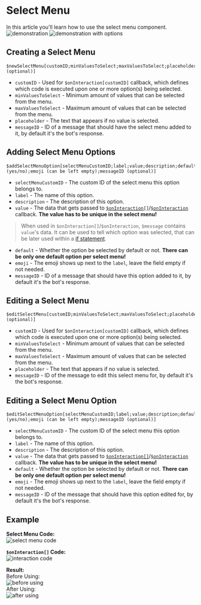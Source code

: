 # Select Menu
In this article you'll learn how to use the select menu component.\
![demonstration](https://user-images.githubusercontent.com/16838075/124397105-2e3d9300-dd0e-11eb-898e-8cf0228d3cf4.png)
![demonstration with options](https://user-images.githubusercontent.com/16838075/124397186-cc315d80-dd0e-11eb-93d2-3ea8eaa99612.png)


## Creating a Select Menu
```
$newSelectMenu[customID;minValuesToSelect;maxValuesToSelect;placeholder;messageID (optional)]
```
- `customID` - Used for `$onInteraction[customID]` callback, which defines which code is executed upon one or more option(s) being selected.
- `minValuesToSelect` - Minimum amount of values that can be selected from the menu.
- `maxValuesToSelect` - Maximum amount of values that can be selected from the menu.
- `placeholder` - The text that appears if no value is selected.
- `messageID` - ID of a message that should have the select menu added to it, by default it's the bot's response.

## Adding Select Menu Options
```
$addSelectMenuOption[selectMenuCustomID;label;value;description;default (yes/no);emoji (can be left empty);messageID (optional)]
```
- `selectMenuCustomID` - The custom ID of the select menu this option belongs to.
- `label` - The name of this option.
- `description` - The description of this option.
- `value` - The data that gets passed to [`$onInteraction[]`](./callbacks/onInteraction.md)/[`$onInteraction`](./callbacks/onInteraction.md) callback. **The value has to be unique in the select menu!**
> When used in `$onInteraction[]`/`$onInteraction`, `$message` contains `value`'s data. It can be used to tell which option was selected, that can be later used within a [if statement](./bdscript/ifStatements.md). 
- `default` - Whether the option be selected by default or not. **There can be only one default option per select menu!**
- `emoji` - The emoji shows up next to the `label`, leave the field empty if not needed.
- `messageID` - ID of a message that should have this option added to it, by default it's the bot's response.

## Editing a Select Menu
```
$editSelectMenu[customID;minValuesToSelect;maxValuesToSelect;placeholder;messageID (optional)]
```
- `customID` - Used for `$onInteraction[customID]` callback, which defines which code is executed upon one or more option(s) being selected.
- `minValuesToSelect` - Minimum amount of values that can be selected from the menu.
- `maxValuesToSelect` - Maximum amount of values that can be selected from the menu.
- `placeholder` - The text that appears if no value is selected.
- `messageID` - ID of the message to edit this select menu for, by default it's the bot's response.

## Editing a Select Menu Option
```
$editSelectMenuOption[selectMenuCustomID;label;value;description;default (yes/no);emoji (can be left empty);messageID (optional)]
```
- `selectMenuCustomID` - The custom ID of the select menu this option belongs to.
- `label` - The name of this option.
- `description` - The description of this option.
- `value` - The data that gets passed to [`$onInteraction[]`](./callbacks/onInteraction.md)/[`$onInteraction`](./callbacks/onInteraction.md) callback. **The value has to be unique in the select menu!**
- `default` - Whether the option be selected by default or not. **There can be only one default option per select menu!**
- `emoji` - The emoji shows up next to the `label`, leave the field empty if not needed.
- `messageID` - ID of the message that should have this option edited for, by default it's the bot's response.

## Example
**Select Menu Code:**\
![select menu code](https://user-images.githubusercontent.com/16838075/124397834-92faec80-dd12-11eb-9bed-8fd6ad2fca15.jpg)

**`$onInteraction[]` Code:**\
![interaction code](https://user-images.githubusercontent.com/16838075/124397855-b160e800-dd12-11eb-961c-82b2692f1ea9.jpg)

**Result:**\
Before Using:\
![before using](https://user-images.githubusercontent.com/16838075/124397867-cfc6e380-dd12-11eb-9392-a51a3082f39e.png)\
After Using:\
![after using](https://user-images.githubusercontent.com/16838075/124397887-fe44be80-dd12-11eb-96fb-573e2f94f126.png)

